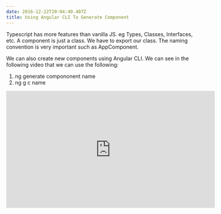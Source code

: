 ```yaml
---
date: 2016-12-22T20:04:40.407Z
title: Using Angular CLI To Generate Component
---
```

Typescript has more features than vanilla JS.  eg Types, Classes, Interfaces, etc.
A component is just a class.  We have to export our class.  The naming convention is very important such as AppComponent.

We can also create new components using Angular CLI.  We can see in the following video that we can use the following:
1. ng generate compononent name
2. ng g c name 

<iframe width="560" height="315" src="https://www.youtube.com/embed/h2ORRndV0FA" frameborder="0" allow="autoplay; encrypted-media" allowfullscreen></iframe>
